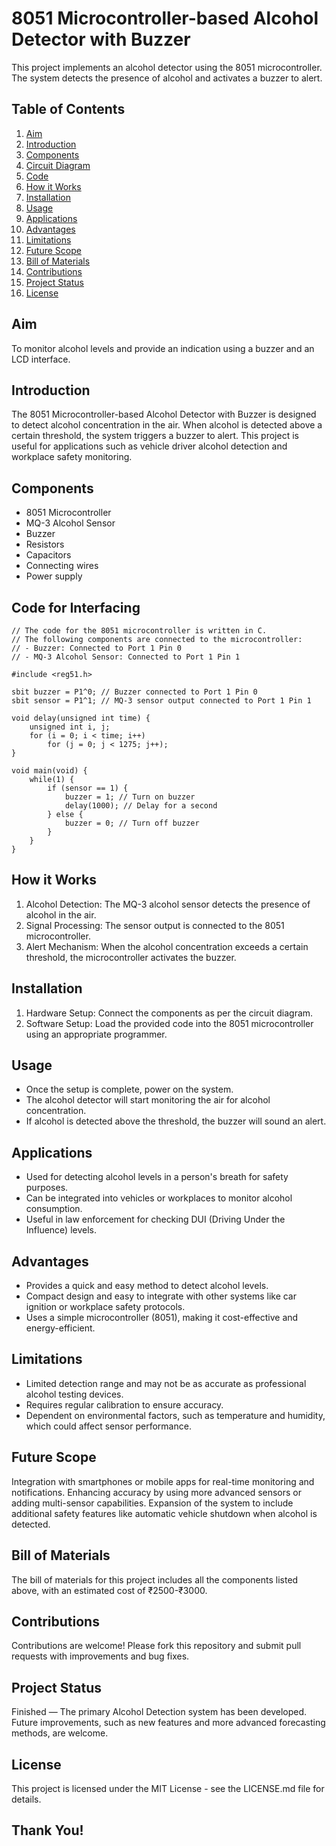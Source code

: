 # 8051 Microcontroller-based Alcohol Detector with Buzzer #

This project implements an alcohol detector using the 8051 microcontroller. The system detects the presence of alcohol and activates a buzzer to alert.

## Table of Contents

1. [Aim](#aim)
2. [Introduction](#introduction)
3. [Components](#components)
4. [Circuit Diagram](#circuit-diagram)
5. [Code](#code)
6. [How it Works](#how-it-works)
7. [Installation](#installations)
8. [Usage](#usage)
9. [Applications](#applications)
10. [Advantages](#advantages)
11. [Limitations](#limitations)
12. [Future Scope](#future-scope)
13. [Bill of Materials](#bill-of-materials)
14. [Contributions](#contributions)
15. [Project Status](#project-status)
16. [License](#license)

## Aim

To monitor alcohol levels and provide an indication using a buzzer and an LCD interface.

## Introduction

The 8051 Microcontroller-based Alcohol Detector with Buzzer is designed to detect alcohol concentration in the air. When alcohol is detected above a certain threshold, the system triggers a buzzer to alert. This project is useful for applications such as vehicle driver alcohol detection and workplace safety monitoring.

## Components

- 8051 Microcontroller
- MQ-3 Alcohol Sensor
- Buzzer
- Resistors
- Capacitors
- Connecting wires
- Power supply

## Code for Interfacing

```
// The code for the 8051 microcontroller is written in C.
// The following components are connected to the microcontroller:
// - Buzzer: Connected to Port 1 Pin 0
// - MQ-3 Alcohol Sensor: Connected to Port 1 Pin 1

#include <reg51.h>

sbit buzzer = P1^0; // Buzzer connected to Port 1 Pin 0
sbit sensor = P1^1; // MQ-3 sensor output connected to Port 1 Pin 1

void delay(unsigned int time) {
    unsigned int i, j;
    for (i = 0; i < time; i++)
        for (j = 0; j < 1275; j++);
}

void main(void) {
    while(1) {
        if (sensor == 1) {
            buzzer = 1; // Turn on buzzer
            delay(1000); // Delay for a second
        } else {
            buzzer = 0; // Turn off buzzer
        }
    }
}
```

## How it Works

1. Alcohol Detection: The MQ-3 alcohol sensor detects the presence of alcohol in the air.
2. Signal Processing: The sensor output is connected to the 8051 microcontroller.
3. Alert Mechanism: When the alcohol concentration exceeds a certain threshold, the microcontroller activates the buzzer.

## Installation

1. Hardware Setup: Connect the components as per the circuit diagram.
2. Software Setup: Load the provided code into the 8051 microcontroller using an appropriate programmer.

## Usage

- Once the setup is complete, power on the system. 
- The alcohol detector will start monitoring the air for alcohol concentration. 
- If alcohol is detected above the threshold, the buzzer will sound an alert.

## Applications

- Used for detecting alcohol levels in a person's breath for safety purposes.
- Can be integrated into vehicles or workplaces to monitor alcohol consumption.
- Useful in law enforcement for checking DUI (Driving Under the Influence) levels.

## Advantages

- Provides a quick and easy method to detect alcohol levels.
- Compact design and easy to integrate with other systems like car ignition or workplace safety protocols.
- Uses a simple microcontroller (8051), making it cost-effective and energy-efficient.

## Limitations

- Limited detection range and may not be as accurate as professional alcohol testing devices.
- Requires regular calibration to ensure accuracy.
- Dependent on environmental factors, such as temperature and humidity, which could affect sensor performance.

## Future Scope
Integration with smartphones or mobile apps for real-time monitoring and notifications.
Enhancing accuracy by using more advanced sensors or adding multi-sensor capabilities.
Expansion of the system to include additional safety features like automatic vehicle shutdown when alcohol is detected.

## Bill of Materials

The bill of materials for this project includes all the components listed above, with an estimated cost of ₹2500-₹3000.

## Contributions

Contributions are welcome! Please fork this repository and submit pull requests with improvements and bug fixes.

## Project Status

Finished — The primary Alcohol Detection system has been developed. Future improvements, such as new features and more advanced forecasting methods, are welcome.

## License

This project is licensed under the MIT License - see the LICENSE.md file for details.

## Thank You! ##
